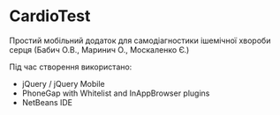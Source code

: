 # CardioTest

Простий мобільний додаток для самодіагностики ішемічної хвороби серця 
(Бабич О.В., Маринич О., Москаленко Є.)

Під час створення використано:
* jQuery / jQuery Mobile
* PhoneGap with Whitelist and InAppBrowser plugins
* NetBeans IDE
